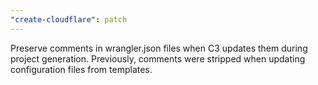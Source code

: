 ```yaml
---
"create-cloudflare": patch
---
```


Preserve comments in wrangler.json files when C3 updates them during project generation. Previously, comments were stripped when updating configuration files from templates.
